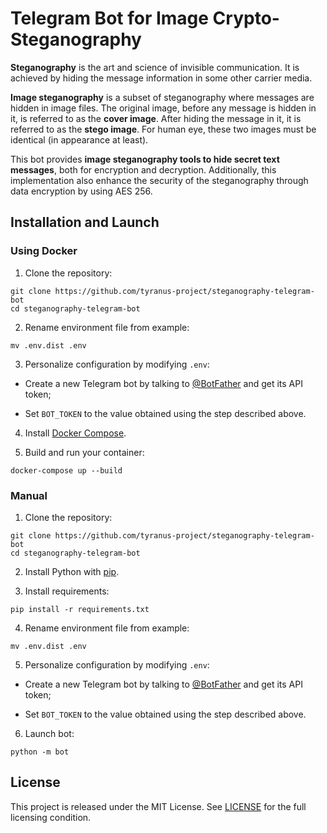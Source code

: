 # Telegram Bot for Image Crypto-Steganography

<b>Steganography</b> is the art and science of invisible communication. 
It is achieved by hiding the message information in some other carrier media.

<b>Image steganography</b> is a subset of steganography where messages are hidden in image files. 
The original image, before any message is hidden in it, is referred to as the <b>cover image</b>. 
After hiding the message in it, it is referred to as the <b>stego image</b>. 
For human eye, these two images must be identical (in appearance at least).

This bot provides <b>image steganography tools to hide secret text messages</b>, both for encryption and decryption.
Additionally, this implementation also enhance the security of the steganography through data encryption by using AES 256.

## Installation and Launch

### Using Docker

1. Clone the repository:

```
git clone https://github.com/tyranus-project/steganography-telegram-bot
cd steganography-telegram-bot
```

2. Rename environment file from example:

```
mv .env.dist .env
```

3. Personalize configuration by modifying ```.env```:

- Create a new Telegram bot by talking to [@BotFather](https://t.me/BotFather) and get its API token;

- Set `BOT_TOKEN` to the value obtained using the step described above.

4. Install [Docker Compose](https://docs.docker.com/compose/install/).

5. Build and run your container:

```
docker-compose up --build
```

### Manual

1. Clone the repository:

```
git clone https://github.com/tyranus-project/steganography-telegram-bot
cd steganography-telegram-bot
```

2. Install Python with [pip](https://pip.pypa.io/en/stable/installing/).

3. Install requirements:

```
pip install -r requirements.txt
```

4. Rename environment file from example:

```
mv .env.dist .env
```

5. Personalize configuration by modifying ```.env```:

- Create a new Telegram bot by talking to [@BotFather](https://t.me/BotFather) and get its API token;

- Set `BOT_TOKEN` to the value obtained using the step described above.

6. Launch bot:

```
python -m bot
```

## License

This project is released under the MIT License. See [LICENSE](https://github.com/neuromeow/ssh-telegram-bot/blob/master/LICENSE) for the full licensing condition.

